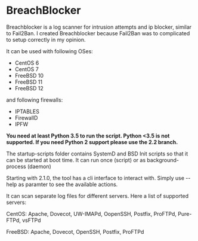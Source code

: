 # BreachBlocker
Breachblocker is a log scanner for intrusion attempts and ip blocker, similar to Fail2Ban. I created Breachblocker because 
Fail2Ban was to complicated to setup correctly in my opinion.

It can be used with following OSes:
* CentOS 6
* CentOS 7
* FreeBSD 10
* FreeBSD 11
* FreeBSD 12

and following firewalls:

* IPTABLES
* FirewallD
* IPFW

**You need at least Python 3.5 to run the script. Python <3.5 is not supported. If you need Python 2 support please use the 2.2 branch.**

The startup-scripts folder contains SystemD and BSD Init scripts so that it can be started at boot time. It can 
run once (script) or as background-process (daemon)

Starting with 2.1.0, the tool has a cli interface to interact with. Simply use --help as paramter to see the available actions.

It can scan separate log files for different servers. Here a list of supported servers:

CentOS:
    Apache, Dovecot, UW-IMAPd, OopenSSH, Postfix, ProFTPd, Pure-FTPd, vsFTPd

FreeBSD:
    Apache, Dovecot, OpenSSH, Postfix, ProFTPd
